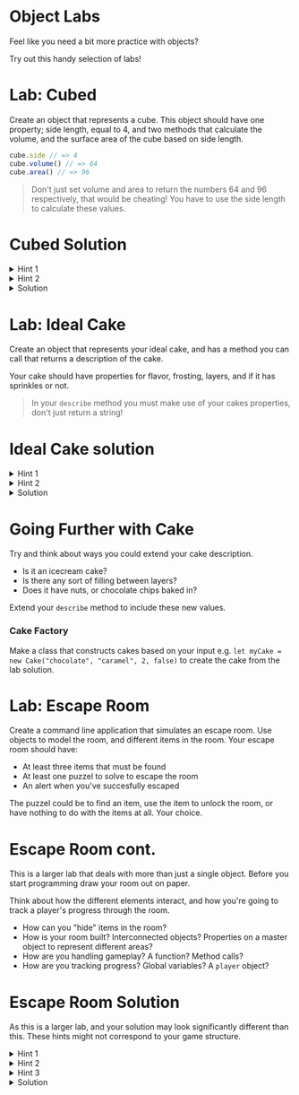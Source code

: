 # Object Labs

Feel like you need a bit more practice with objects?

Try out this handy selection of labs!

# Lab: Cubed

Create an object that represents a cube.  This object should have one property; side length, equal to 4, and two methods that calculate the volume, and the surface area of the cube based on side length.

```js
cube.side // => 4
cube.volume() // => 64
cube.area() // => 96
```

>Don't just set volume and area to return the numbers 64 and 96 respectively, that would be cheating! You have to use the side length to calculate these values.

# Cubed Solution

<details>
<summary>Hint 1</summary>
<div>
The equation to get the volume of a cube is sidelength^3 (JavaScript power of operator = `**`).

The equation for the surface area is sidelength * sidelength * 6
</div>
</details>

<details>
<summary>Hint 2</summary>
<div>
The keyword `this` points to the object you're currently inside.

```js
this.side // => 4 when you're inside the cube object
```

</div>
</details>

<details>
<summary>Solution</summary>
<div>

```js
let cube = {
  side: 4,
  volume() {
    return this.side**3
  },
  area() {
    return this.side**2 * 6
  }
}

console.log(cube.volume())
console.log(cube.area())
```

</div>
</details>

# Lab: Ideal Cake

Create an object that represents your ideal cake, and has a method you can call that returns a description of the cake.

Your cake should have properties for flavor, frosting, layers, and if it has sprinkles or not.

>In your `describe` method you must make use of your cakes properties, don't just return a string!

# Ideal Cake solution

<details>
<summary>Hint 1</summary>
<div>
Your `flavor` and `frosting` properties should be strings.

`layers` can be a number or a string

`sprinkles` should be a boolean
</div>
</details>

<details>
<summary>Hint 2</summary>
<div>
You can use the Ternary operator to return different values based on a boolean e.g.

```js
this.sprinkles ? "with yummy sprinkles!" : "with NO sprinkles"
```

</div>
</details>

<details>
<summary>Solution</summary>
<div>

```js
let myCake = {
  flavor: "chocolate",
  frosting: "caramel:",
  layers: 2,
  sprinkles: false,
  describe() {
    return "My favorite cake is " + this.flavor + " with " + this.frosting + " and " + this.layers + " layers " + this.sprinkles ? "and yummy sprinkles!" : "and NO sprinkles!"
  }
}

console.log(myCake.describe())
```

</div>
</details>

# Going Further with Cake

Try and think about ways you could extend your cake description. 

* Is it an icecream cake?
* Is there any sort of filling between layers?
* Does it have nuts, or chocolate chips baked in?

Extend your `describe` method to include these new values.

### Cake Factory

Make a class that constructs cakes based on your input e.g. `let myCake = new Cake("chocolate", "caramel", 2, false)` to create the cake from the lab solution.

# Lab: Escape Room

Create a command line application that simulates an escape room. Use objects to model the room, and different items in the room.  Your escape room should have:

* At least three items that must be found
* At least one puzzel to solve to escape the room
* An alert when you've succesfully escaped

The puzzel could be to find an item, use the item to unlock the room, or have nothing to do with the items at all. Your choice.

# Escape Room cont.

This is a larger lab that deals with more than just a single object. Before you start programming draw your room out on paper.

Think about how the different elements interact, and how you're going to track a player's progress through the room.

* How can you "hide" items in the room?
* How is your room built? Interconnected objects? Properties on a master object to represent different areas?
* How are you handling gameplay? A function? Method calls?
* How are you tracking progress? Global variables? A `player` object?

# Escape Room Solution

As this is a larger lab, and your solution may look significantly different than this. These hints might not correspond to your game structure.

<details>
<summary>Hint 1</summary>
<div>
To hide objects first create a simple inventory system for the room using an array. Then put "container" objects, which have <i>their own inventory</i> in the room's inventory.

```js
let box = {
  description: "a small box",
  inventory: [hiddenItem]
  open() {
    return this.inventory[0]
  }
}

let mainRoom = {
  inventory: [box]
}
```

You can now see the description of the container in the room, but not it's contents unless you "open" it.

</div>
</details>

<details>
<summary>Hint 2</summary>
<div>
Don't try and make a purely object-oriented model on your first pass. Use function calls, global variables, and whatever else works for you.

First make it work; then make it right!
</div>
</details>

<details>
<summary>Hint 3</summary>
<div>

Asynchronous functions are a good way to handle user input. Remember our old friend `await ask()`

```js
const readline = require('readline')
const readlineInterface = readline.createInterface({
  input: process.stdin,
  output: process.stdout
});

function ask(questionText) {
  return new Promise((resolve, reject) => {
    readlineInterface.question(questionText, resolve);
  });
};
```

</div>
</details>

<details>
<summary>Solution</summary>
<div>

```js
const readline = require('readline')
const rlInterface = readline.createInterface(process.stdin, process.stdout)

function ask(questionText) {
  return new Promise((resolve, reject) => {
    rlInterface.question(questionText, resolve)
  })
}

let inventory = []

class Item {
  constructor(name, description, action, takeable) {
    this.name = name;
    this.desc = description;
    this.takeable = takeable || false
    this.action = action || 'nothing happens...'
  }

  take() {
    if(this.takeable) {
      inventory.push(this.name)
      return `You picked up ${this.name}`
    } else {
      return "You can't take that"
    }
  }

  use() {
    
    if (this.name === 'desk' && inventory.includes('smallKey')) {
      return 'you open the drawer, inside is a large key'
    } else {
      return this.action
    }
  }
}

let desk = new Item('desk', 'A small writing desk.\nThere is a single drawer.', 'the desk is locked')

let rug = new Item('rug', 'a faded rug', 'you lift the rug\nunderneath is a small key')

let clock = new Item('clock', `the clock keeps ticking away\nthere is no way to open it`)

let smallKey = new Item('smallKey', 'a small key', 'this looks like it would fit the lock on the desk...', true)

let largeKey = new Item('largeKey', 'a large key', 'this looks like it would fit the lock on the door...', true)

let lookupTable = {
  desk: desk,
  rug: rug,
  clock: clock,
  smallKey: smallKey,
  largeKey: largeKey
}

async function play() {
  let userAction = await ask('What would you like to do? ')
  let inputArray = userAction.split(' ')
  let action = inputArray[0]
  let target = inputArray[1]

  if (action === 'use') {
    console.log(lookupTable[target].use())
    return play()
  }
  else if(action === 'examine') {
    console.log(lookupTable[target].desc)
    return play()
  }
  else if(action === 'take') {
    console.log(lookupTable[target].take())
    return play()
  }
  else if (action === 'leave') {
    if(inventory.includes('largeKey')) {
      console.log('Congratulations you win!')
      process.exit()
    } else {
      console.log('the door is locked')
      return play()
    }
  } else {
    console.log('sorry invalid input\ntry again...')
    return play()
  }
  
}

console.log('Welcome brave traveler to your DOOOOOOM!\nYou find yourself trapped in a small room, to your left is a small desk\nin the middle of the floor is a faded rug\nto your right is a grandfather clock\ndirectly across from you is the door out')

play()

```

</div>
</details>
